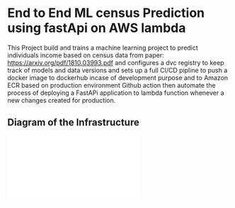 # End to End ML census Prediction using fastApi on AWS lambda 
This Project build and trains a machine learning project to predict individuals income based on census data from paper: https://arxiv.org/pdf/1810.03993.pdf and configures a dvc registry to keep track of models and data versions and sets up a full CI/CD pipline to push a docker image to dockerhub incase of development purpose and to Amazon ECR based on production environment Github action then automate the process of deploying a FastAPi application to lambda function whenever a new changes created for production.
## Diagram of the Infrastructure
![Infrastructure-Diagram](/screenshots/Lambda%20MLops%20(1).pdf)
